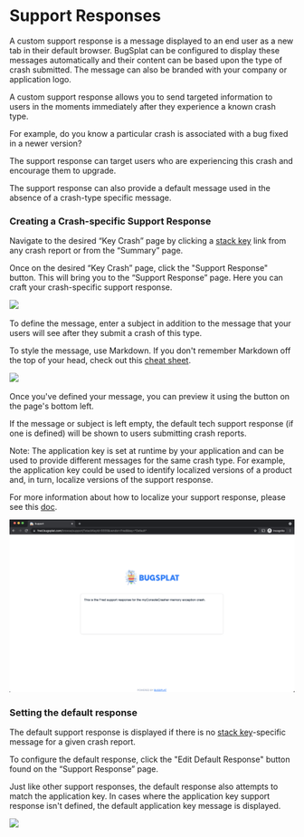 # Support Responses

A custom support response is a message displayed to an end user as a new tab in their default browser. BugSplat can be configured to display these messages automatically and their content can be based upon the type of crash submitted. The message can also be branded with your company or application logo.  

A custom support response allows you to send targeted information to users in the moments immediately after they experience a known crash type.

For example, do you know a particular crash is associated with a bug fixed in a newer version?

The support response can target users who are experiencing this crash and encourage them to upgrade.

The support response can also provide a default message used in the absence of a crash-type specific message. 

### Creating a Crash-specific Support Response

Navigate to the desired “Key Crash” page by clicking a [stack key](../../education/bugsplat-dictionary.md#stack-key) link from any crash report or from the “Summary” page.

Once on the desired “Key Crash” page, click the "Support Response" button. This will bring you to the “Support Response” page. Here you can craft your crash-specific support response.  


![](https://www.bugsplat.com/assets/img/docs/techresponsebugsplat1.png)

To define the message, enter a subject in addition to the message that your users will see after they submit a crash of this type.

To style the message, use Markdown. If you don't remember Markdown off the top of your head, check out this [cheat sheet](https://www.markdownguide.org/cheat-sheet/).  


![](https://www.bugsplat.com/assets/img/docs/techresponsebugsplat2.png)

Once you've defined your message, you can preview it using the button on the page's bottom left.

If the message or subject is left empty, the default tech support response \(if one is defined\) will be shown to users submitting crash reports.

Note: The application key is set at runtime by your application and can be used to provide different messages for the same crash type. For example, the application key could be used to identify localized versions of a product and, in turn, localize versions of the support response. 

For more information about how to localize your support response, please see this [doc](../../education/faq/localized-support-responses-for-windows-c++-.net-and-macos.md).

![](../../.gitbook/assets/screen-shot-2021-07-13-at-12.57.14-pm.png)

### Setting the default response

The default support response is displayed if there is no [stack key](../../education/bugsplat-dictionary.md#stack-key)-specific message for a given crash report.‌

To configure the default response, click the "Edit Default Response" button found on the “Support Response” page.‌

Just like other support responses, the default response also attempts to match the application key. In cases where the application key support response isn't defined, the default application key message is displayed.



![](https://www.bugsplat.com/assets/img/docs/techresponsebugsplat4.png)

